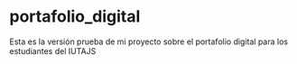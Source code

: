 # portafolio_digital
Esta es la versión prueba de mi proyecto sobre el portafolio digital para los estudiantes del IUTAJS
